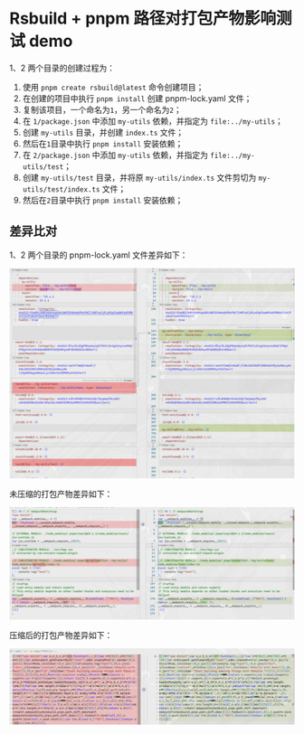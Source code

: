 # Rsbuild + pnpm 路径对打包产物影响测试 demo

1、2 两个目录的创建过程为：
1. 使用 `pnpm create rsbuild@latest` 命令创建项目；
2. 在创建的项目中执行 `pnpm install` 创建 pnpm-lock.yaml 文件；
3. 复制该项目，一个命名为`1`，另一个命名为`2`；
4. 在 `1/package.json` 中添加 `my-utils` 依赖，并指定为 `file:../my-utils`；
5. 创建 `my-utils` 目录，并创建 `index.ts` 文件；
6. 然后在`1`目录中执行 `pnpm install` 安装依赖；
7. 在 `2/package.json` 中添加 `my-utils` 依赖，并指定为 `file:../my-utils/test`；
8. 创建 `my-utils/test` 目录，并将原 `my-utils/index.ts` 文件剪切为 `my-utils/test/index.ts` 文件；
9. 然后在`2`目录中执行 `pnpm install` 安装依赖；

## 差异比对

1、2 两个目录的 pnpm-lock.yaml 文件差异如下：

![lock-diff](./docs/images/lock-diff.png)

未压缩的打包产物差异如下：

![dist-diff](./docs/images/dist-no-minify-diff.png)

压缩后的打包产物差异如下：

![dist-diff](./docs/images/dist-diff.png)

